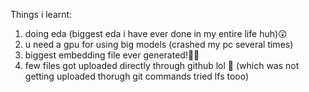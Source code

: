 Things i learnt:
1. doing eda (biggest eda i have ever done in my entire life huh)😲
2. u need a gpu for using big models (crashed my pc several times)
3. biggest embedding file ever generated!💅🏻
4. few files got uploaded directly through github lol 🫨 (which was not getting uploaded thorugh git commands tried lfs tooo)

